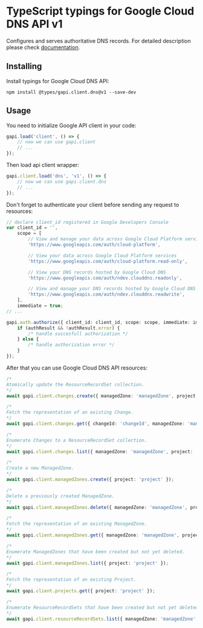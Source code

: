 # TypeScript typings for Google Cloud DNS API v1

Configures and serves authoritative DNS records.
For detailed description please check [documentation](https://developers.google.com/cloud-dns).

## Installing

Install typings for Google Cloud DNS API:

```
npm install @types/gapi.client.dns@v1 --save-dev
```

## Usage

You need to initialize Google API client in your code:

```typescript
gapi.load('client', () => {
    // now we can use gapi.client
    // ...
});
```

Then load api client wrapper:

```typescript
gapi.client.load('dns', 'v1', () => {
    // now we can use gapi.client.dns
    // ...
});
```

Don't forget to authenticate your client before sending any request to resources:

```typescript
// declare client_id registered in Google Developers Console
var client_id = '',
    scope = [
        // View and manage your data across Google Cloud Platform services
        'https://www.googleapis.com/auth/cloud-platform',

        // View your data across Google Cloud Platform services
        'https://www.googleapis.com/auth/cloud-platform.read-only',

        // View your DNS records hosted by Google Cloud DNS
        'https://www.googleapis.com/auth/ndev.clouddns.readonly',

        // View and manage your DNS records hosted by Google Cloud DNS
        'https://www.googleapis.com/auth/ndev.clouddns.readwrite',
    ],
    immediate = true;
// ...

gapi.auth.authorize({ client_id: client_id, scope: scope, immediate: immediate }, (authResult) => {
    if (authResult && !authResult.error) {
        /* handle succesfull authorization */
    } else {
        /* handle authorization error */
    }
});
```

After that you can use Google Cloud DNS API resources:

```typescript
/* 
Atomically update the ResourceRecordSet collection.  
*/
await gapi.client.changes.create({ managedZone: 'managedZone', project: 'project' });

/* 
Fetch the representation of an existing Change.  
*/
await gapi.client.changes.get({ changeId: 'changeId', managedZone: 'managedZone', project: 'project' });

/* 
Enumerate Changes to a ResourceRecordSet collection.  
*/
await gapi.client.changes.list({ managedZone: 'managedZone', project: 'project' });

/* 
Create a new ManagedZone.  
*/
await gapi.client.managedZones.create({ project: 'project' });

/* 
Delete a previously created ManagedZone.  
*/
await gapi.client.managedZones.delete({ managedZone: 'managedZone', project: 'project' });

/* 
Fetch the representation of an existing ManagedZone.  
*/
await gapi.client.managedZones.get({ managedZone: 'managedZone', project: 'project' });

/* 
Enumerate ManagedZones that have been created but not yet deleted.  
*/
await gapi.client.managedZones.list({ project: 'project' });

/* 
Fetch the representation of an existing Project.  
*/
await gapi.client.projects.get({ project: 'project' });

/* 
Enumerate ResourceRecordSets that have been created but not yet deleted.  
*/
await gapi.client.resourceRecordSets.list({ managedZone: 'managedZone', project: 'project' });
```
